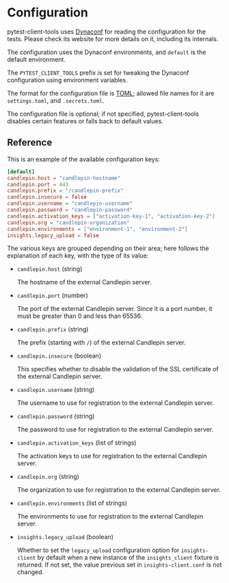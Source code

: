 # Configuration

pytest-client-tools uses [Dynaconf][dynaconf] for reading the configuration
for the tests. Please check its website for more details on it, including its
internals.

The configuration uses the Dynaconf environments, and `default` is the default
environment.

The `PYTEST_CLIENT_TOOLS` prefix is set for tweaking the Dynaconf configuration
using environment variables.

The format for the configuration file is [TOML][toml]; allowed file names for it
are `settings.toml`, and `.secrets.toml`.

The configuration file is optional; if not specified, pytest-client-tools
disables certain features or falls back to default values.

## Reference

This is an example of the available configuration keys:

```toml
[default]
candlepin.host = "candlepin-hostname"
candlepin.port = 443
candlepin.prefix = "/candlepin-prefix"
candlepin.insecure = false
candlepin.username = "candlepin-username"
candlepin.password = "candlepin-password"
candlepin.activation_keys = ["activation-key-1", "activation-key-2"]
candlepin.org = "candlepin-organization"
candlepin.environments = ["environment-1", "environment-2"]
insights.legacy_upload = false
```

The various keys are grouped depending on their area; here follows the
explanation of each key, with the type of its value:

- `candlepin.host` (string)

    The hostname of the external Candlepin server.

- `candlepin.port` (number)

    The port of the external Candlepin server. Since it is a port number,
    it must be greater than 0 and less than 65536.

- `candlepin.prefix` (string)

    The prefix (starting with `/`) of the external Candlepin server.

- `candlepin.insecure` (boolean)

    This specifies whether to disable the validation of the SSL certificate
    of the external Candlepin server.

- `candlepin.username` (string)

    The username to use for registration to the external Candlepin server.

- `candlepin.password` (string)

    The password to use for registration to the external Candlepin server.

- `candlepin.activation_keys` (list of strings)

    The activation keys to use for registration to the external Candlepin
    server.

- `candlepin.org` (string)

    The organization to use for registration to the external Candlepin server.

- `candlepin.environments` (list of strings)

    The environments to use for registration to the external Candlepin server.

- `insights.legacy_upload` (boolean)

    Whether to set the `legacy_upload` configuration option for
    `insights-client` by default when a new instance of the `insights_client`
    fixture is returned. If not set, the value previous set in
    `insights-client.conf` is not changed.

[dynaconf]: https://www.dynaconf.com/ "Dynaconf"
[toml]: https://toml.io/ "TOML"
